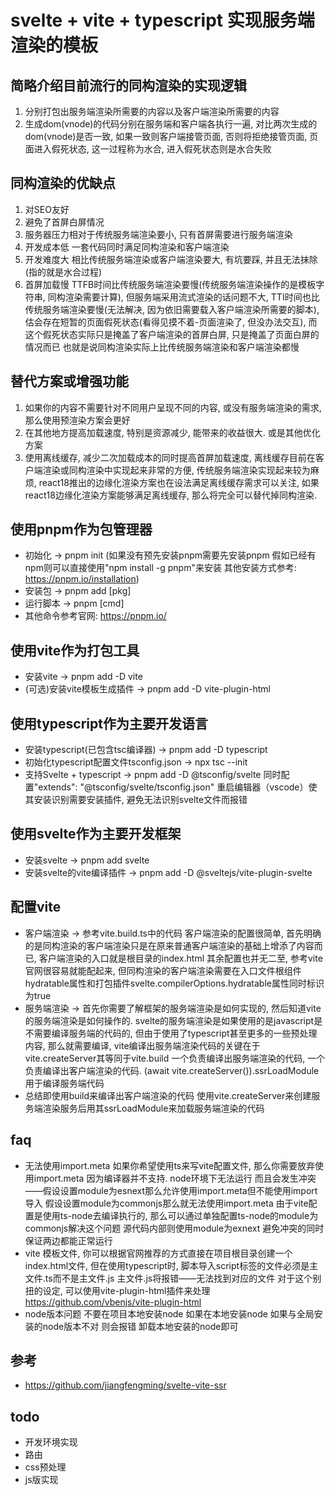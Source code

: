 # svelte + vite + typescript 实现服务端渲染的模板

## 简略介绍目前流行的同构渲染的实现逻辑

 1. 分别打包出服务端渲染所需要的内容以及客户端渲染所需要的内容
 2. 生成dom(vnode)的代码分别在服务端和客户端各执行一遍, 对比两次生成的dom(vnode)是否一致, 如果一致则客户端接管页面, 否则将拒绝接管页面, 页面进入假死状态, 这一过程称为水合, 进入假死状态则是水合失败

## 同构渲染的优缺点

 1. 对SEO友好
 2. 避免了首屏白屏情况
 3. 服务器压力相对于传统服务端渲染要小, 只有首屏需要进行服务端渲染
 4. 开发成本低 一套代码同时满足同构渲染和客户端渲染
 5. 开发难度大 相比传统服务端渲染或客户端渲染要大, 有坑要踩, 并且无法抹除(指的就是水合过程)
 6. 首屏加载慢 TTFB时间比传统服务端渲染要慢(传统服务端渲染操作的是模板字符串, 同构渲染需要计算), 但服务端采用流式渲染的话问题不大, TTI时间也比传统服务端渲染要慢(无法解决, 因为依旧需要载入客户端渲染所需要的脚本), 估会存在短暂的页面假死状态(看得见摸不着-页面渲染了, 但没办法交互), 而这个假死状态实际只是掩盖了客户端渲染的首屏白屏, 只是掩盖了页面白屏的情况而已 也就是说同构渲染实际上比传统服务端渲染和客户端渲染都慢

## 替代方案或增强功能

 1. 如果你的内容不需要针对不同用户呈现不同的内容, 或没有服务端渲染的需求, 那么使用预渲染方案会更好
 2. 在其他地方提高加载速度, 特别是资源减少, 能带来的收益很大. 或是其他优化方案
 3. 使用离线缓存, 减少二次加载成本的同时提高首屏加载速度, 离线缓存目前在客户端渲染或同构渲染中实现起来非常的方便, 传统服务端渲染实现起来较为麻烦, react18推出的边缘化渲染方案也在设法满足离线缓存需求可以关注, 如果react18边缘化渲染方案能够满足离线缓存, 那么将完全可以替代掉同构渲染.

## 使用pnpm作为包管理器

- 初始化 -> pnpm init (如果没有预先安装pnpm需要先安装pnpm 假如已经有npm则可以直接使用"npm install -g pnpm"来安装 其他安装方式参考: https://pnpm.io/installation)
- 安装包 -> pnpm add \[pkg\]
- 运行脚本 -> pnpm \[cmd\]
- 其他命令参考官网: https://pnpm.io/

## 使用vite作为打包工具

- 安装vite -> pnpm add -D vite
- (可选)安装vite模板生成插件 -> pnpm add -D vite-plugin-html

## 使用typescript作为主要开发语言

- 安装typescript(已包含tsc编译器) -> pnpm add -D typescript
- 初始化typescript配置文件tsconfig.json -> npx tsc --init
- 支持Svelte + typescript  -> pnpm add -D @tsconfig/svelte 同时配置"extends": "@tsconfig/svelte/tsconfig.json" 重启编辑器（vscode）使其安装识别需要安装插件, 避免无法识别svelte文件而报错

## 使用svelte作为主要开发框架

- 安装svelte -> pnpm add svelte
- 安装svelte的vite编译插件 -> pnpm add -D @sveltejs/vite-plugin-svelte

## 配置vite

- 客户端渲染 -> 参考vite.build.ts中的代码 客户端渲染的配置很简单, 首先明确的是同构渲染的客户端渲染只是在原来普通客户端渲染的基础上增添了内容而已, 客户端渲染的入口就是根目录的index.html 其余配置也并无二至, 参考vite官网很容易就能配起来, 但同构渲染的客户端渲染需要在入口文件根组件hydratable属性和打包插件svelte.compilerOptions.hydratable属性同时标识为true
- 服务端渲染 -> 首先你需要了解框架的服务端渲染是如何实现的, 然后知道vite的服务端渲染是如何操作的. svelte的服务端渲染是如果使用的是javascript是不需要编译服务端的代码的, 但由于使用了typescript甚至更多的一些预处理内容, 那么就需要编译, vite编译出服务端渲染代码的关键在于vite.createServer其等同于vite.build 一个负责编译出服务端渲染的代码, 一个负责编译出客户端渲染的代码. (await vite.createServer()).ssrLoadModule用于编译服务端代码
- 总结即使用build来编译出客户端渲染的代码 使用vite.createServer来创建服务端渲染服务后用其ssrLoadModule来加载服务端渲染的代码

## faq

- 无法使用import.meta 如果你希望使用ts来写vite配置文件, 那么你需要放弃使用import.meta 因为编译器并不支持. node环境下无法运行 而且会发生冲突——假设设置module为esnext那么允许使用import.meta但不能使用import导入 假设设置module为commonjs那么就无法使用import.meta 由于vite配置是使用ts-node去编译执行的, 那么可以通过单独配置ts-node的module为commonjs解决这个问题 源代码内部则使用module为exnext 避免冲突的同时保证两边都能正常运行
- vite 模板文件, 你可以根据官网推荐的方式直接在项目根目录创建一个index.html文件, 但在使用typescript时, 脚本导入script标签的文件必须是主文件.ts而不是主文件.js 主文件.js将报错——无法找到对应的文件 对于这个别扭的设定, 可以使用vite-plugin-html插件来处理 <https://github.com/vbenjs/vite-plugin-html>
- node版本问题 不要在项目本地安装node 如果在本地安装node 如果与全局安装的node版本不对 则会报错 卸载本地安装的node即可

## 参考
 - https://github.com/jiangfengming/svelte-vite-ssr

## todo

- 开发环境实现
- 路由
- css预处理
- js版实现
